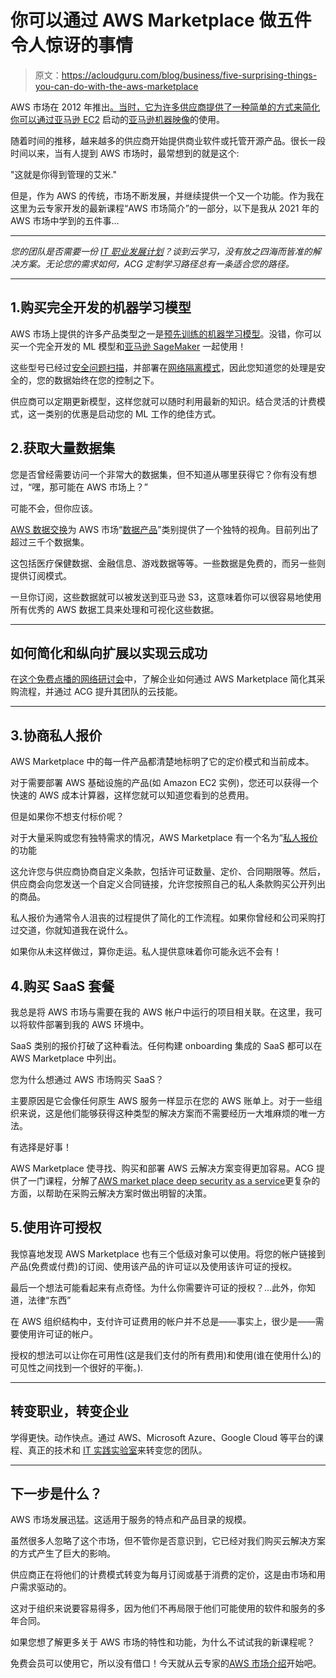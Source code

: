 # 你可以通过 AWS Marketplace 做五件令人惊讶的事情

> 原文：<https://acloudguru.com/blog/business/five-surprising-things-you-can-do-with-the-aws-marketplace>

AWS 市场在 2012 年推出[。当时，它为许多供应商提供了一种简单的方式来简化你可以通过](https://aws.amazon.com/about-aws/whats-new/2012/04/19/introducing-aws-marketplace/)[亚马逊 EC2](https://aws.amazon.com/ec2/) 启动的[亚马逊机器映像](https://docs.aws.amazon.com/AWSEC2/latest/UserGuide/AMIs.html)的使用。

随着时间的推移，越来越多的供应商开始提供商业软件或托管开源产品。很长一段时间以来，当有人提到 AWS 市场时，最常想到的就是这个:

"这就是你得到管理的艾米."

但是，作为 AWS 的传统，市场不断发展，并继续提供一个又一个功能。作为我在这里为云专家开发的最新课程“AWS 市场简介”的一部分，以下是我从 2021 年的 AWS 市场中学到的五件事…

* * *

*您的团队是否需要一份 [IT 职业发展计划](https://acloudguru.com/platform/training-paths)？谈到云学习，没有放之四海而皆准的解决方案。无论您的需求如何，ACG 定制学习路径总有一条适合您的路径。*

* * *

## 1.购买完全开发的机器学习模型

AWS 市场上提供的许多产品类型之一是[预先训练的机器学习模型](https://aws.amazon.com/marketplace/solutions/machine-learning/pre-trained-models)。没错，你可以买一个完全开发的 ML 模型和[亚马逊 SageMaker](https://aws.amazon.com/sagemaker/) 一起使用！

这些型号已经过[安全问题扫描](https://docs.aws.amazon.com/sagemaker/latest/dg/infrastructure-security.html#mkt-container-scan)，并部署在[网络隔离模式](https://docs.aws.amazon.com/sagemaker/latest/dg/mkt-algo-model-internet-free.html)，因此您知道您的处理是安全的，您的数据始终在您的控制之下。

供应商可以定期更新模型，这样您就可以随时利用最新的知识。结合灵活的计费模式，这一类别的优惠是启动您的 ML 工作的绝佳方式。

## 2.获取大量数据集

您是否曾经需要访问一个非常大的数据集，但不知道从哪里获得它？你有没有想过，“嘿，那可能在 AWS 市场上？”

可能不会，但你应该。

[AWS 数据交换](https://aws.amazon.com/data-exchange/)为 AWS 市场“[数据产品](https://aws.amazon.com/marketplace/search/results?category=d5a43d97-558f-4be7-8543-cce265fe6d9d&FULFILLMENT_OPTION_TYPE=DATA_EXCHANGE&filters=FULFILLMENT_OPTION_TYPE)”类别提供了一个独特的视角。目前列出了超过三千个数据集。

这包括医疗保健数据、金融信息、游戏数据等等。一些数据是免费的，而另一些则提供订阅模式。

一旦你订阅，这些数据就可以被发送到亚马逊 S3，这意味着你可以很容易地使用所有优秀的 AWS 数据工具来处理和可视化这些数据。

* * *

## 如何简化和纵向扩展以实现云成功

在[这个免费点播的网络研讨会](https://acloudguru.com/content/streamline-scale-up-for-cloud-success-webinar)中，了解企业如何通过 AWS Marketplace 简化其采购流程，并通过 ACG 提升其团队的云技能。

* * *

## 3.协商私人报价

AWS Marketplace 中的每一件产品都清楚地标明了它的定价模式和当前成本。

对于需要部署 AWS 基础设施的产品(如 Amazon EC2 实例)，您还可以获得一个快速的 AWS 成本计算器，这样您就可以知道您看到的总费用。

但是如果你不想支付标价呢？

对于大量采购或您有独特需求的情况，AWS Marketplace 有一个名为“[私人报价](https://docs.aws.amazon.com/marketplace/latest/buyerguide/buyer-private-offers.html)的功能

这允许您与供应商协商自定义条款，包括许可证数量、定价、合同期限等。然后，供应商会向您发送一个自定义合同链接，允许您按照自己的私人条款购买公开列出的商品。

私人报价为通常令人沮丧的过程提供了简化的工作流程。如果你曾经和公司采购打过交道，你就知道我在说什么。

如果你从未这样做过，算你走运。私人提供意味着你可能永远不会有！

## 4.购买 SaaS 套餐

我总是将 AWS 市场与需要在我的 AWS 帐户中运行的项目相关联。在这里，我可以将软件部署到我的 AWS 环境中。

SaaS 类别的报价打破了这种看法。任何构建 onboarding 集成的 SaaS 都可以在 AWS Marketplace 中列出。

您为什么想通过 AWS 市场购买 SaaS？

主要原因是它会像任何原生 AWS 服务一样显示在您的 AWS 账单上。对于一些组织来说，这是他们能够获得这种类型的解决方案而不需要经历一大堆麻烦的唯一方法。

有选择是好事！

AWS Marketplace 使寻找、购买和部署 AWS 云解决方案变得更加容易。ACG 提供了一门课程，分解了[AWS market place deep security as a service](https://acloudguru.com/course/introduction-to-the-aws-marketplace)更复杂的方面，以帮助在采购云解决方案时做出明智的决策。

## 5.使用许可授权

我惊喜地发现 AWS Marketplace 也有三个低级对象可以使用。将您的帐户链接到产品(免费或付费)的订阅、使用该产品的许可证以及使用该许可证的授权。

最后一个想法可能看起来有点奇怪。为什么你需要许可证的授权？…此外，你知道，法律“东西”

在 AWS 组织结构中，支付许可证费用的帐户并不总是——事实上，很少是——需要使用许可证的帐户。

授权的想法可以让你在可用性(这是我们支付的所有费用)和使用(谁在使用什么)的可见性之间找到一个很好的平衡。).

* * *

## 转变职业，转变企业

学得更快。动作快点。通过 AWS、Microsoft Azure、Google Cloud 等平台的课程、真正的技术和 [IT 实践实验室](https://acloudguru.com/platform/labs)来转变您的团队。

* * *

## 下一步是什么？

AWS 市场发展迅猛。这适用于服务的特点和产品目录的规模。

虽然很多人忽略了这个市场，但不管你是否意识到，它已经对我们购买云解决方案的方式产生了巨大的影响。

供应商正在将他们的计费模式转变为每月订阅或基于消费的定价，这是由市场和用户需求驱动的。

这对于组织来说要容易得多，因为他们不再局限于他们可能使用的软件和服务的多年合同。

如果您想了解更多关于 AWS 市场的特性和功能，为什么不试试我的新课程呢？

免费会员可以使用它，所以没有借口！今天就从云专家的[AWS 市场介绍](https://acloud.guru/overview/introduction-to-the-aws-marketplace)开始吧。